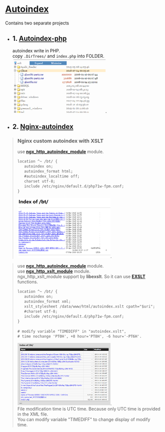 # [Autoindex](https://github.com/osnosn/autoindex/)
Contains two separate projects

* ## 1. [Autoindex-php](https://github.com/osnosn/autoindex/tree/master/autoindex-php)
   autoindex write in PHP.   
   copy `.DirTrees/` and `index.php` into FOLDER.   
   <img src="https://github.com/osnosn/autoindex/raw/master/autoindex-php.png" width="300" />.   

* ## 2. [Nginx-autoindex](https://github.com/osnosn/autoindex/tree/master/nginx-autoindex)
> ### Nginx custom autoindex with XSLT  
> use **[ngx_http_autoindex_module](http://nginx.org/en/docs/http/ngx_http_autoindex_module.html)** module.
> ```
> location ^~ /bt/ {
>    autoindex on;
>    autoindex_format html;
>    #autoindex_localtime off;
>    charset utf-8;
>    include /etc/nginx/default.d/php71w-fpm.conf;
> }
> ```
> <img src="https://github.com/osnosn/autoindex/raw/master/nginx-org.png" width="300" />. 
   

> use **[ngx_http_autoindex_module](http://nginx.org/en/docs/http/ngx_http_autoindex_module.html)** module.   
> use **[ngx_http_xslt_module](http://nginx.org/en/docs/http/ngx_http_xslt_module.html)** module.   
> ngx_http_xslt_module support by **libexslt**. So it can use **[EXSLT](http://exslt.org/)** functions.   
> ```
> location ^~ /bt/ {
>    autoindex on;
>    autoindex_format xml;
>    xslt_stylesheet /data/www/html/autoindex.xslt cpath="$uri";
>    #charset utf-8;
>    include /etc/nginx/default.d/php71w-fpm.conf;
> }
> 
> # modify variable "TIMEDIFF" in "autoindex.xslt", 
> # time nochange 'PT0H', +8 hour='PT8H', -6 hour='-PT6H'.
> ```
> <img src="https://github.com/osnosn/autoindex/raw/master/nginx-xslt.png" width="300" />.   
> File modification time is UTC time. Because only UTC time is provided in the XML file.   
> You can modify variable "TIMEDIFF" to change display of modify time.   

